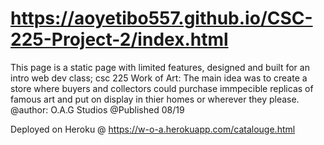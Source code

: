 # https://aoyetibo557.github.io/CSC-225-Project-2/index.html

This page is a static page with limited features, designed and built for an intro web dev class; csc 225
Work of Art: The main idea was to create a store where buyers and collectors could purchase immpecible replicas of famous art and put on display in thier homes or wherever they please.
@author: O.A.G Studios
@Published 08/19

Deployed on Heroku @ https://w-o-a.herokuapp.com/catalouge.html
